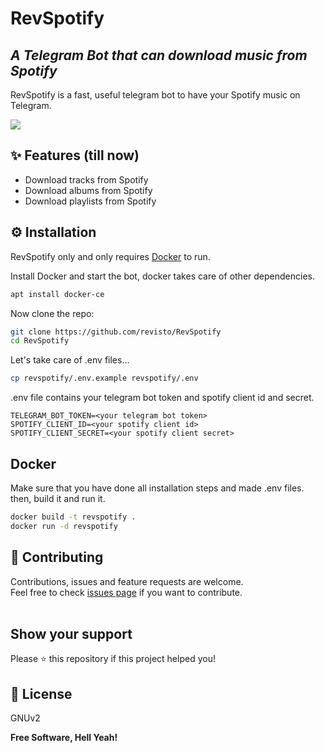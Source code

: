 # RevSpotify
## _A Telegram Bot that can download music from Spotify_

RevSpotify is a fast, useful telegram bot to have your Spotify music on Telegram.

![](https://cdn.dribbble.com/users/460659/screenshots/4837675/media/298bfc63139e23c19a9524c2510a2504.jpg)

## ✨ Features (till now)

- Download tracks from Spotify
- Download albums from Spotify
- Download playlists from Spotify

## ⚙️ Installation

RevSpotify only and only requires [Docker](https://www.docker.com/) to run.

Install Docker and start the bot, docker takes care of other dependencies.

```sh
apt install docker-ce
```

Now clone the repo:
```sh
git clone https://github.com/revisto/RevSpotify
cd RevSpotify
```

Let's take care of .env files...

```sh
cp revspotify/.env.example revspotify/.env
```
.env file contains your telegram bot token and spotify client id and secret.

```
TELEGRAM_BOT_TOKEN=<your telegram bot token>
SPOTIFY_CLIENT_ID=<your spotify client id>
SPOTIFY_CLIENT_SECRET=<your spotify client secret>
```

## Docker

Make sure that you have done all installation steps and made .env files.
then, build it and run it.
```sh
docker build -t revspotify .
docker run -d revspotify
```

## 🤝 Contributing

Contributions, issues and feature requests are welcome.<br />
Feel free to check [issues page](https://github.com/revisto/RevSpotify/issues) if you want to contribute.<br /><br />


## Show your support

Please ⭐️ this repository if this project helped you!


## 📝 License

GNUv2

**Free Software, Hell Yeah!**